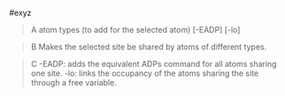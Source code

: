 #exyz

>A atom types (to add for the selected atom) [-EADP] [-lo]

>B Makes the selected site be shared by atoms of different types.

>C -EADP: adds the equivalent ADPs command for all atoms sharing one site.
-lo: links the occupancy of the atoms sharing the site through a free variable.
